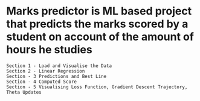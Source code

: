 # Marks predictor is ML based project that predicts the marks scored by a student on account of the amount of hours he studies

	Section 1 - Load and Visualise the Data
	Section 2 - Linear Regression
	Section - 3 Predictions and Best Line
	Section - 4 Computed Score 
	Section - 5 Visualising Loss Function, Gradient Descent Trajectory, Theta Updates
